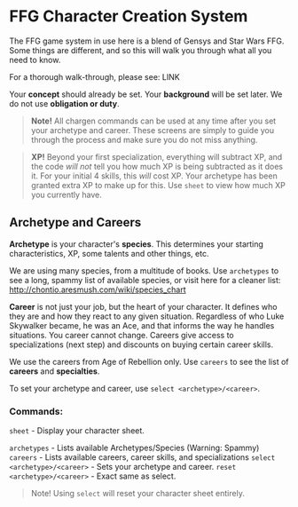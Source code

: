 # FFG Character Creation System

The FFG game system in use here is a blend of Gensys and Star Wars FFG. Some things are different, and so this will walk you through what all you need to know.

For a thorough walk-through, please see: LINK

Your **concept** should already be set. Your **background** will be set later. We do not use **obligation or duty**.

> **Note!** All chargen commands can be used at any time after you set your archetype and career. These screens are simply to guide you through the process and make sure you do not miss anything.

> **XP!** Beyond your first specialization, everything will subtract XP, and the code *will not* tell you how much XP is being subtracted as it does it. For your initial 4 skills, this *will* cost XP. Your archetype has been granted extra XP to make up for this. Use `sheet` to view how much XP you currently have.

## Archetype and Careers

**Archetype** is your character's **species**. This determines your starting characteristics, XP, some talents and other things, etc.

We are using many species, from a multitude of books. Use `archetypes` to see a long, spammy list of available species, or visit here for a cleaner list: http://chontio.aresmush.com/wiki/species_chart

**Career** is not just your job, but the heart of your character. It defines who they are and how they react to any given situation. Regardless of who Luke Skywalker became, he was an Ace, and that informs the way he handles situations. You career cannot change. Careers give access to specializations (next step) and discounts on buying certain career skills.

We use the careers from Age of Rebellion only. Use `careers` to see the list of **careers** and **specialties**. 

To set your archetype and career, use `select <archetype>/<career>`.

### Commands:

`sheet` - Display your character sheet.

`archetypes` - Lists available Archetypes/Species (Warning: Spammy)
`careers` - Lists available careers, career skills, and specializations
`select <archetype>/<career>` - Sets your archetype and career.
`reset <archetype>/<career>` - Exact same as select.
> Note! Using `select` will reset your character sheet entirely.
